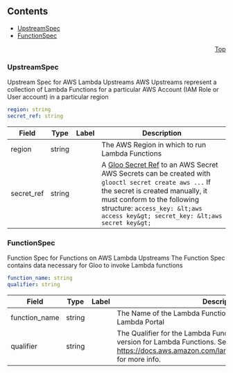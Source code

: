 <a name="top"></a>

## Contents
  - [UpstreamSpec](#gloo.api.aws.v1.UpstreamSpec)
  - [FunctionSpec](#gloo.api.aws.v1.FunctionSpec)



<a name="github.com/solo-io/gloo/pkg/plugins/aws/spec"></a>
<p align="right"><a href="#top">Top</a></p>




<a name="gloo.api.aws.v1.UpstreamSpec"></a>

### UpstreamSpec
Upstream Spec for AWS Lambda Upstreams
AWS Upstreams represent a collection of Lambda Functions for a particular AWS Account (IAM Role or User account)
in a particular region


```yaml
region: string
secret_ref: string

```
| Field | Type | Label | Description |
| ----- | ---- | ----- | ----------- |
| region | string |  | The AWS Region in which to run Lambda Functions |
| secret_ref | string |  | A [Gloo Secret Ref](https://gloo.solo.io/introduction/concepts/#Secrets) to an AWS Secret AWS Secrets can be created with `glooctl secret create aws ...` If the secret is created manually, it must conform to the following structure: ``` access_key: &lt;aws access key&gt; secret_key: &lt;aws secret key&gt; ``` |






<a name="gloo.api.aws.v1.FunctionSpec"></a>

### FunctionSpec
Function Spec for Functions on AWS Lambda Upstreams
The Function Spec contains data necessary for Gloo to invoke Lambda functions


```yaml
function_name: string
qualifier: string

```
| Field | Type | Label | Description |
| ----- | ---- | ----- | ----------- |
| function_name | string |  | The Name of the Lambda Function as it appears in the AWS Lambda Portal |
| qualifier | string |  | The Qualifier for the Lambda Function. Qualifiers act as a kind of version for Lambda Functions. See https://docs.aws.amazon.com/lambda/latest/dg/API_Invoke.html for more info. |





 

 

 

